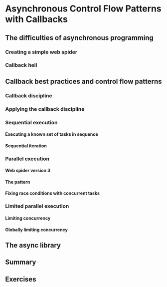 # Asynchronous Control Flow Patterns with Callbacks

## The difficulties of asynchronous programming

### Creating a simple web spider

### Callback hell

## Callback best practices and control flow patterns

### Callback discipline

### Applying the callback discipline

### Sequential execution

#### Executing a known set of tasks in sequence

#### Sequential iteration

### Parallel execution

#### Web spider version 3

#### The pattern

#### Fixing race conditions with concurrent tasks

### Limited parallel execution

#### Limiting concurrency

#### Globally limiting concurrency

## The async library

## Summary

## Exercises
